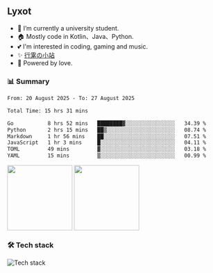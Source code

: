 ## Lyxot
- 🌱 I’m currently a university student.
- 🏠 Mostly code in Kotlin、Java、Python.
- 💕 I'm interested in coding, gaming and music.
- ✨ [行雺の小站](https://hyli.xyz)
- 🚀 Powered by love.

### 📊 Summary
<!--START_SECTION:waka-->

```txt
From: 20 August 2025 - To: 27 August 2025

Total Time: 15 hrs 31 mins

Go           8 hrs 52 mins   ████████▓░░░░░░░░░░░░░░░░   34.39 %
Python       2 hrs 15 mins   ██▒░░░░░░░░░░░░░░░░░░░░░░   08.74 %
Markdown     1 hr 56 mins    ██░░░░░░░░░░░░░░░░░░░░░░░   07.51 %
JavaScript   1 hr 3 mins     █░░░░░░░░░░░░░░░░░░░░░░░░   04.11 %
TOML         49 mins         ▓░░░░░░░░░░░░░░░░░░░░░░░░   03.18 %
YAML         15 mins         ▒░░░░░░░░░░░░░░░░░░░░░░░░   00.99 %
```

<!--END_SECTION:waka-->

<p>
<img align="center" height="150" src="https://github-readme-stats.vercel.app/api?username=Lyxot&hide=issues&show_icons=true&hide_border=true&theme=transparent"/>
<img align="center" height="150" src="https://github-readme-stats.vercel.app/api/top-langs/?username=Lyxot&layout=compact&hide=javascript,html,css&hide_border=true&theme=transparent" />
</p>

### 🛠️ Tech stack
![Tech stack](https://skillicons.dev/icons?i=kotlin,java,py,cs,cpp,rust,docker,linux,windows,androidstudio,vscode&theme=light)
